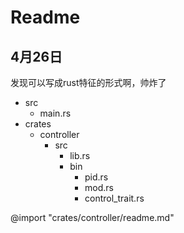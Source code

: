 # Readme

## 4月26日

发现可以写成rust特征的形式啊，帅炸了

- src
  - main.rs
- crates
  - controller
    - src
      - lib.rs
      - bin
        - pid.rs
        - mod.rs
        - control_trait.rs

@import "crates/controller/readme.md"
